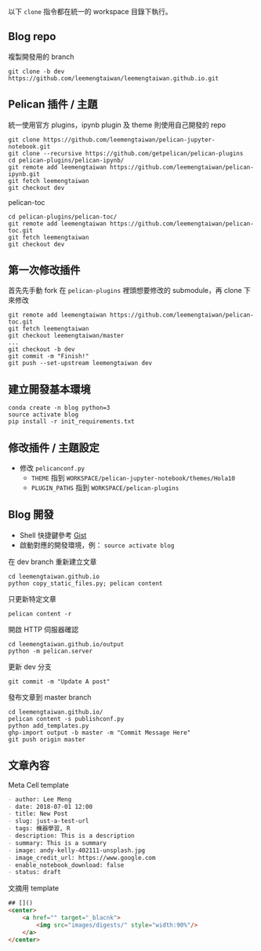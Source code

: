 以下 `clone` 指令都在統一的 workspace 目錄下執行。

## Blog repo
複製開發用的 branch
```commandline
git clone -b dev https://github.com/leemengtaiwan/leemengtaiwan.github.io.git
```

## Pelican 插件 / 主題
統一使用官方 plugins，ipynb plugin 及 theme 則使用自己開發的 repo
```commandline
git clone https://github.com/leemengtaiwan/pelican-jupyter-notebook.git
git clone --recursive https://github.com/getpelican/pelican-plugins
cd pelican-plugins/pelican-ipynb/
git remote add leemengtaiwan https://github.com/leemengtaiwan/pelican-ipynb.git
git fetch leemengtaiwan
git checkout dev
```

pelican-toc
```commandline
cd pelican-plugins/pelican-toc/
git remote add leemengtaiwan https://github.com/leemengtaiwan/pelican-toc.git
git fetch leemengtaiwan
git checkout dev
```

## 第一次修改插件
首先先手動 fork 在 `pelican-plugins` 裡頭想要修改的 submodule，再 clone 下來修改
```commandline
git remote add leemengtaiwan https://github.com/leemengtaiwan/pelican-toc.git
git fetch leemengtaiwan
git checkout leemengtaiwan/master
...
git checkout -b dev
git commit -m "Finish!"
git push --set-upstream leemengtaiwan dev
```

## 建立開發基本環境

```commandline
conda create -n blog python=3
source activate blog
pip install -r init_requirements.txt
```

## 修改插件 / 主題設定
- 修改 `pelicanconf.py`
    - `THEME` 指到 `WORKSPACE/pelican-jupyter-notebook/themes/Hola10`
    - `PLUGIN_PATHS` 指到 `WORKSPACE/pelican-plugins`


## Blog 開發
- Shell 快捷鍵參考 [Gist](https://gist.github.com/leemengtaiwan/0fb24bdd4d33fefad39d0c718413880f)
- 啟動對應的開發環境，例： `source activate blog`

在 dev branch 重新建立文章
```commandline
cd leemengtaiwan.github.io
python copy_static_files.py; pelican content
```

只更新特定文章
```commandline
pelican content -r 
```



開啟 HTTP 伺服器確認
```commandline
cd leemengtaiwan.github.io/output
python -m pelican.server
```

更新 dev 分支
```commandline
git commit -m "Update A post"
```

發布文章到 master branch
```commandline
cd leemengtaiwan.github.io/
pelican content -s publishconf.py
python add_templates.py
ghp-import output -b master -m "Commit Message Here"
git push origin master
```

## 文章內容

Meta Cell template

```markdown
- author: Lee Meng
- date: 2018-07-01 12:00
- title: New Post
- slug: just-a-test-url
- tags: 機器學習, R
- description: This is a description
- summary: This is a summary
- image: andy-kelly-402111-unsplash.jpg
- image_credit_url: https://www.google.com
- enable_notebook_download: false
- status: draft

```

文摘用 template
```html
## []()
<center>
    <a href="" target="_blacnk">
        <img src="images/digests/" style="width:90%"/>
    </a>
</center>
```




